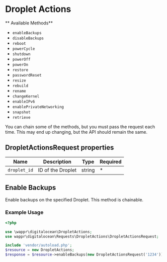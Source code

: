 # Droplet Actions

** Available Methods**

* `enableBackups`
* `disableBackups`
* `reboot`
* `powerCycle`
* `shutdown`
* `powerOff`
* `powerOn`
* `restore`
* `passwordReset`
* `resize`
* `rebuild`
* `rename`
* `changeKernel`
* `enableIPv6`
* `enablePrivateNetworking`
* `snapshot`
* `retrieve`

You can chain some of the methods, but you must pass the request each time. This may end up changing, but the
API should remain the same.

## DropletActionsRequest properties

| Name             | Description                       | Type   | Required |
|------------------|-----------------------------------|--------|----------|
| `droplet_id`     | ID of the Droplet                 | string | *        |

Enable Backups
--------------

Enable backups on the specified Droplet. This method is chainable.

### Example Usage

```php
<?php

use \wappr\digitalocean\DropletActions;
use wappr\digitalocean\Requests\DropletActions\DropletActionsRequest;

include 'vendor/autoload.php';
$resource = new DropletActions;
$response = $resource->enableBackups(new DropletActionsRequest('1234'));
```
